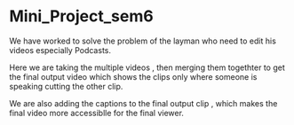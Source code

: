 # Mini_Project_sem6

We have worked to solve the problem of the layman who need to edit his videos especially Podcasts.

Here we are taking the multiple videos , then merging them togethter to get the final output video which shows the clips only where someone is speaking cutting the other clip.

We are also adding the captions to the final output clip , which makes the final video more accessiblle for the final viewer.
